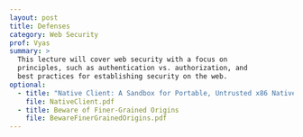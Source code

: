 ```yaml
---
layout: post
title: Defenses
category: Web Security 
prof: Vyas
summary: >
  This lecture will cover web security with a focus on 
  principles, such as authentication vs. authorization, and 
  best practices for establishing security on the web.
optional:
  - title: "Native Client: A Sandbox for Portable, Untrusted x86 Native Code"
    file: NativeClient.pdf
  - title: Beware of Finer-Grained Origins
    file: BewareFinerGrainedOrigins.pdf
---
```


